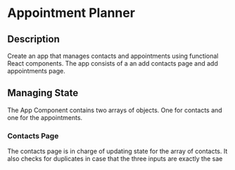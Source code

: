 # Appointment Planner
## Description 
Create an app that manages contacts and appointments using functional React components. The app consists of a an add contacts page and add appointments page. 

## Managing State
The App Component contains two arrays of objects. One for contacts and one for the appointments.

### Contacts Page

The contacts page is in charge of updating state for the array of contacts. It also checks for duplicates in case that the three inputs are exactly the sae
